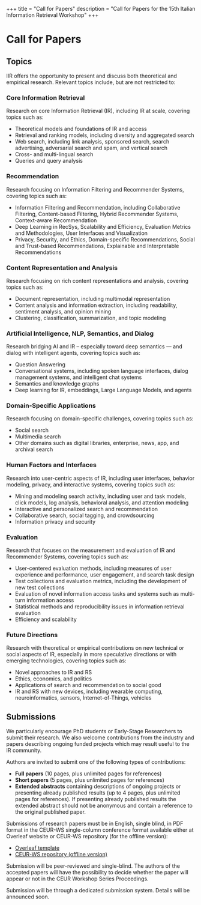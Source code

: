 +++
title = "Call for Papers"
description = "Call for Papers for the 15th Italian Information Retrieval Workshop"
+++

# Call for Papers

## Topics

IIR offers the opportunity to present and discuss both theoretical and empirical research. Relevant topics include, but are not restricted to:

### Core Information Retrieval

Research on core Information Retrieval (IR), including IR at scale, covering topics such as:
- Theoretical models and foundations of IR and access
- Retrieval and ranking models, including diversity and aggregated search
- Web search, including link analysis, sponsored search, search advertising, adversarial search and spam, and vertical search
- Cross- and multi-lingual search
- Queries and query analysis

### Recommendation

Research focusing on Information Filtering and Recommender Systems, covering topics such as:
- Information Filtering and Recommendation, including Collaborative Filtering, Content-based Filtering, Hybrid Recommender Systems, Context-aware Recommendation
- Deep Learning in RecSys, Scalability and Efficiency, Evaluation Metrics and Methodologies, User Interfaces and Visualization
- Privacy, Security, and Ethics, Domain-specific Recommendations, Social and Trust-based Recommendations, Explainable and Interpretable Recommendations

### Content Representation and Analysis

Research focusing on rich content representations and analysis, covering topics such as:
- Document representation, including multimodal representation
- Content analysis and information extraction, including readability, sentiment analysis, and opinion mining
- Clustering, classification, summarization, and topic modeling

### Artificial Intelligence, NLP, Semantics, and Dialog

Research bridging AI and IR – especially toward deep semantics — and dialog with intelligent agents, covering topics such as:
- Question Answering
- Conversational systems, including spoken language interfaces, dialog management systems, and intelligent chat systems
- Semantics and knowledge graphs
- Deep learning for IR, embeddings, Large Language Models, and agents

### Domain-Specific Applications

Research focusing on domain-specific challenges, covering topics such as:
- Social search
- Multimedia search
- Other domains such as digital libraries, enterprise, news, app, and archival search

### Human Factors and Interfaces

Research into user-centric aspects of IR, including user interfaces, behavior modeling, privacy, and interactive systems, covering topics such as:
- Mining and modeling search activity, including user and task models, click models, log analysis, behavioral analysis, and attention modeling
- Interactive and personalized search and recommendation
- Collaborative search, social tagging, and crowdsourcing
- Information privacy and security

### Evaluation

Research that focuses on the measurement and evaluation of IR and Recommender Systems, covering topics such as:
- User-centered evaluation methods, including measures of user experience and performance, user engagement, and search task design
- Test collections and evaluation metrics, including the development of new test collections
- Evaluation of novel information access tasks and systems such as multi-turn information access
- Statistical methods and reproducibility issues in information retrieval evaluation
- Efficiency and scalability

### Future Directions

Research with theoretical or empirical contributions on new technical or social aspects of IR, especially in more speculative directions or with emerging technologies, covering topics such as:
- Novel approaches to IR and RS
- Ethics, economics, and politics
- Applications of search and recommendation to social good
- IR and RS with new devices, including wearable computing, neuroinformatics, sensors, Internet-of-Things, vehicles

## Submissions

We particularly encourage PhD students or Early-Stage Researchers to submit their research. We also welcome contributions from the industry and papers describing ongoing funded projects which may result useful to the IR community.

Authors are invited to submit one of the following types of contributions:
- **Full papers** (10 pages, plus unlimited pages for references)
- **Short papers** (5 pages, plus unlimited pages for references)
- **Extended abstracts** containing descriptions of ongoing projects or presenting already published results (up to 4 pages, plus unlimited pages for references). If presenting already published results the extended abstract should not be anonymous and contain a reference to the original published paper.

Submissions of research papers must be in English, single blind, in PDF format in the CEUR-WS single-column conference format available either at Overleaf website or CEUR-WS repository (for the offline version):

- [Overleaf template](https://www.overleaf.com/latex/templates/template-for-ceur-ws-proceedings/wqyfdgttjcjc)
- [CEUR-WS repository (offline version)](http://ceur-ws.org/Vol-XXX/CEURART.zip)

Submission will be peer-reviewed and single-blind. The authors of the accepted papers will have the possibility to decide whether the paper will appear or not in the CEUR Workshop Series Proceedings.

Submission will be through a dedicated submission system. Details will be announced soon.